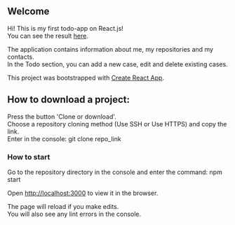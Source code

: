 ## Welcome

Hi! This is my first todo-app on React.js!<br>
You can see the result [here](https://todo-app-ksu-burn.herokuapp.com).<br>

The application contains information about me, my repositories and my contacts.<br>
In the Todo section, you can add a new case, edit and delete existing cases.<br>

This project was bootstrapped with [Create React App](https://github.com/facebook/create-react-app).

## How to download a project:

Press the button 'Clone or download'.<br>
Choose a repository cloning method (Use SSH or Use HTTPS) and copy the link.<br>
Enter in the console: git clone repo_link<br>

### How to start

Go to the repository directory in the console and enter the command: npm start<br>

Open [http://localhost:3000](http://localhost:3000) to view it in the browser.

The page will reload if you make edits.<br>
You will also see any lint errors in the console.